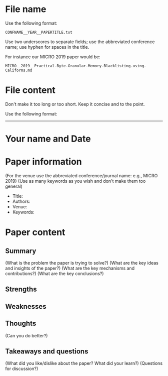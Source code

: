 # File name
Use the following format:

`CONFNAME__YEAR__PAPERTITLE.txt`

Use two underscores to separate fields; use the abbreviated conference name; use hyphen for spaces in the title.

For instance our MICRO 2019 paper would be:

`MICRO__2019__Practical-Byte-Granular-Memory-Blacklisting-using-Califorms.md`

# File content
Don't make it too long or too short. Keep it concise and to the point.

Use the following format:

---

# Your name and Date

# Paper information
(For the venue use the abbreviated conference/journal name: e.g., MICRO 2019)
(Use as many keywords as you wish and don't make them too general)

- Title: 
- Authors: 
- Venue: 
- Keywords: 

# Paper content
## Summary
(What is the problem the paper is trying to solve?)
(What are the key ideas and insights of the paper?)
(What are the key mechanisms and contributions?)
(What are the key conclusions?)

## Strengths

## Weaknesses

## Thoughts
(Can you do better?)

## Takeaways and questions
(What did you like/dislike about the paper? What did your learn?)
(Questions for discussion?)
